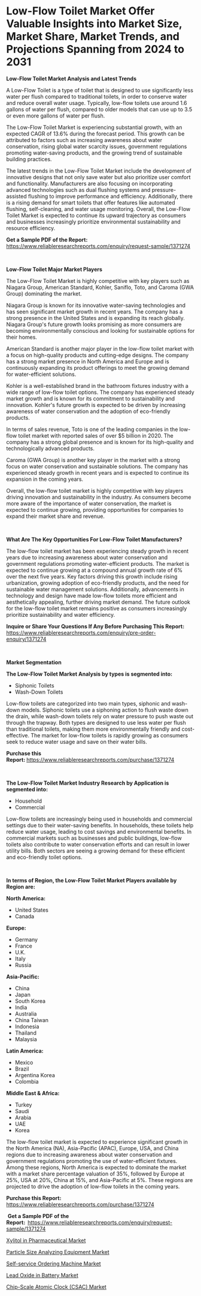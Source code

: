 <p><h1>Low-Flow Toilet Market Offer Valuable Insights into Market Size, Market Share, Market Trends, and Projections Spanning from 2024 to 2031</h1></p><p><strong>Low-Flow Toilet Market Analysis and Latest Trends</strong></p>
<p><p>A Low-Flow Toilet is a type of toilet that is designed to use significantly less water per flush compared to traditional toilets, in order to conserve water and reduce overall water usage. Typically, low-flow toilets use around 1.6 gallons of water per flush, compared to older models that can use up to 3.5 or even more gallons of water per flush.</p><p>The Low-Flow Toilet Market is experiencing substantial growth, with an expected CAGR of 13.6% during the forecast period. This growth can be attributed to factors such as increasing awareness about water conservation, rising global water scarcity issues, government regulations promoting water-saving products, and the growing trend of sustainable building practices.  </p><p>The latest trends in the Low-Flow Toilet Market include the development of innovative designs that not only save water but also prioritize user comfort and functionality. Manufacturers are also focusing on incorporating advanced technologies such as dual flushing systems and pressure-assisted flushing to improve performance and efficiency. Additionally, there is a rising demand for smart toilets that offer features like automated flushing, self-cleaning, and water usage monitoring. Overall, the Low-Flow Toilet Market is expected to continue its upward trajectory as consumers and businesses increasingly prioritize environmental sustainability and resource efficiency.</p></p>
<p><strong>Get a Sample PDF of the Report:&nbsp;</strong> <a href="https://www.reliableresearchreports.com/enquiry/request-sample/1371274">https://www.reliableresearchreports.com/enquiry/request-sample/1371274</a></p>
<p>&nbsp;</p>
<p><strong>Low-Flow Toilet Major Market Players</strong></p>
<p><p>The Low-Flow Toilet Market is highly competitive with key players such as Niagara Group, American Standard, Kohler, Saniflo, Toto, and Caroma (GWA Group) dominating the market. </p><p>Niagara Group is known for its innovative water-saving technologies and has seen significant market growth in recent years. The company has a strong presence in the United States and is expanding its reach globally. Niagara Group's future growth looks promising as more consumers are becoming environmentally conscious and looking for sustainable options for their homes.</p><p>American Standard is another major player in the low-flow toilet market with a focus on high-quality products and cutting-edge designs. The company has a strong market presence in North America and Europe and is continuously expanding its product offerings to meet the growing demand for water-efficient solutions.</p><p>Kohler is a well-established brand in the bathroom fixtures industry with a wide range of low-flow toilet options. The company has experienced steady market growth and is known for its commitment to sustainability and innovation. Kohler's future growth is expected to be driven by increasing awareness of water conservation and the adoption of eco-friendly products.</p><p>In terms of sales revenue, Toto is one of the leading companies in the low-flow toilet market with reported sales of over $5 billion in 2020. The company has a strong global presence and is known for its high-quality and technologically advanced products.</p><p>Caroma (GWA Group) is another key player in the market with a strong focus on water conservation and sustainable solutions. The company has experienced steady growth in recent years and is expected to continue its expansion in the coming years.</p><p>Overall, the low-flow toilet market is highly competitive with key players driving innovation and sustainability in the industry. As consumers become more aware of the importance of water conservation, the market is expected to continue growing, providing opportunities for companies to expand their market share and revenue.</p></p>
<p>&nbsp;</p>
<p><strong>What Are The Key Opportunities For Low-Flow Toilet Manufacturers?</strong></p>
<p><p>The low-flow toilet market has been experiencing steady growth in recent years due to increasing awareness about water conservation and government regulations promoting water-efficient products. The market is expected to continue growing at a compound annual growth rate of 6% over the next five years. Key factors driving this growth include rising urbanization, growing adoption of eco-friendly products, and the need for sustainable water management solutions. Additionally, advancements in technology and design have made low-flow toilets more efficient and aesthetically appealing, further driving market demand. The future outlook for the low-flow toilet market remains positive as consumers increasingly prioritize sustainability and water efficiency.</p></p>
<p><strong>Inquire or Share Your Questions If Any Before Purchasing This Report:</strong> <a href="https://www.reliableresearchreports.com/enquiry/pre-order-enquiry/1371274">https://www.reliableresearchreports.com/enquiry/pre-order-enquiry/1371274</a></p>
<p>&nbsp;</p>
<p><strong>Market Segmentation</strong></p>
<p><strong>The Low-Flow Toilet Market Analysis by types is segmented into:</strong></p>
<p><ul><li>Siphonic Toilets</li><li>Wash-Down Toilets</li></ul></p>
<p><p>Low-flow toilets are categorized into two main types, siphonic and wash-down models. Siphonic toilets use a siphoning action to flush waste down the drain, while wash-down toilets rely on water pressure to push waste out through the trapway. Both types are designed to use less water per flush than traditional toilets, making them more environmentally friendly and cost-effective. The market for low-flow toilets is rapidly growing as consumers seek to reduce water usage and save on their water bills.</p></p>
<p><strong>Purchase this Report:&nbsp;</strong><a href="https://www.reliableresearchreports.com/purchase/1371274">https://www.reliableresearchreports.com/purchase/1371274</a></p>
<p>&nbsp;</p>
<p><strong>The Low-Flow Toilet Market Industry Research by Application is segmented into:</strong></p>
<p><ul><li>Household</li><li>Commercial</li></ul></p>
<p><p>Low-flow toilets are increasingly being used in households and commercial settings due to their water-saving benefits. In households, these toilets help reduce water usage, leading to cost savings and environmental benefits. In commercial markets such as businesses and public buildings, low-flow toilets also contribute to water conservation efforts and can result in lower utility bills. Both sectors are seeing a growing demand for these efficient and eco-friendly toilet options.</p></p>
<p>&nbsp;</p>
<p><strong>In terms of Region, the Low-Flow Toilet Market Players available by Region are:</strong></p>
<p>
    <p> <strong> North America: </strong>
        <ul>
            <li>United States</li>
            <li>Canada</li>
        </ul>
        </p> 
    <p> <strong> Europe: </strong>
        <ul>
            <li>Germany</li>
            <li>France</li>
            <li>U.K.</li>
            <li>Italy</li>
            <li>Russia</li>
        </ul>
        </p> 
    <p> <strong> Asia-Pacific: </strong>
        <ul>
            <li>China</li>
            <li>Japan</li>
            <li>South Korea</li>
            <li>India</li>
            <li>Australia</li>
            <li>China Taiwan</li>
            <li>Indonesia</li>
            <li>Thailand</li>
            <li>Malaysia</li>
        </ul>
        </p> 
    <p> <strong> Latin America: </strong>
        <ul>
            <li>Mexico</li>
            <li>Brazil</li>
            <li>Argentina Korea</li>
            <li>Colombia</li>
        </ul>
        </p> 
    <p> <strong> Middle East & Africa: </strong>
        <ul>
            <li>Turkey</li>
            <li>Saudi</li>
            <li>Arabia</li>
            <li>UAE</li>
            <li>Korea</li>
        </ul>
    </p>
    </p>
<p><p>The low-flow toilet market is expected to experience significant growth in the North America (NA), Asia-Pacific (APAC), Europe, USA, and China regions due to increasing awareness about water conservation and government regulations promoting the use of water-efficient fixtures. Among these regions, North America is expected to dominate the market with a market share percentage valuation of 35%, followed by Europe at 25%, USA at 20%, China at 15%, and Asia-Pacific at 5%. These regions are projected to drive the adoption of low-flow toilets in the coming years.</p></p>
<p><strong>Purchase this Report: </strong><a href="https://www.reliableresearchreports.com/purchase/1371274">https://www.reliableresearchreports.com/purchase/1371274</a></p>
<p>&nbsp;<strong>Get a Sample PDF of the Report:&nbsp;&nbsp;</strong><a href="https://www.reliableresearchreports.com/enquiry/request-sample/1371274">https://www.reliableresearchreports.com/enquiry/request-sample/1371274</a></p>
<p><strong></strong></p>
<p><p><a href="https://github.com/rahu1503/Market-Research-Report-List-2/blob/main/xylitol-in-pharmaceutical-market.md">Xylitol in Pharmaceutical Market</a></p><p><a href="https://medium.com/@stephenstevens11/particle-size-analyzing-equipment-market-trends-and-market-analysis-forecasted-for-period-2024-2031-6b16345c91f3">Particle Size Analyzing Equipment Market</a></p><p><a href="https://medium.com/@stephenstevens11/self-service-ordering-machine-market-size-market-outlook-and-market-forecast-2024-to-2031-24a73ddeb16c">Self-service Ordering Machine Market</a></p><p><a href="https://github.com/lababdou/Market-Research-Report-List-1/blob/main/lead-oxide-in-battery-market.md">Lead Oxide in Battery Market</a></p><p><a href="https://medium.com/@stephenstevens11/chip-scale-atomic-clock-csac-market-report-reveals-the-latest-trends-and-growth-opportunities-of-e7bc0d6d969f">Chip-Scale Atomic Clock (CSAC) Market</a></p></p>